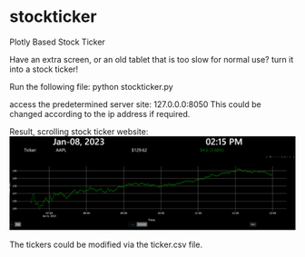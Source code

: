 # stockticker
Plotly Based Stock Ticker

Have an extra screen, or an old tablet that is too slow for normal use? turn it into a stock ticker!

Run the following file:
python stockticker.py

access the predetermined server site: 127.0.0.0:8050
This could be changed according to the ip address if required.

Result, scrolling stock ticker website:
![stock ticker](img/screenshot.png)

The tickers could be modified via the ticker.csv file.
